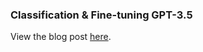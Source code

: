 ### Classification & Fine-tuning GPT-3.5

View the blog post [here](https://www.montelo.ai/blog/classification-using-fine-tuned-gpt3-5-in-typescript).
